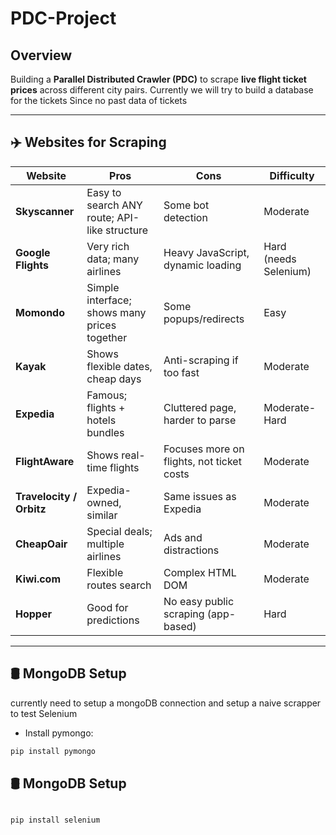 # PDC-Project

## Overview
Building a **Parallel Distributed Crawler (PDC)** to scrape **live flight ticket prices** across different city pairs.
Currently we will try to build a database for the tickets 
Since no past data of tickets

---

## ✈️ Websites for Scraping

| Website             | Pros                                           | Cons                                  | Difficulty        |
|---------------------|-------------------------------------------------|--------------------------------------|-------------------|
| **Skyscanner**       | Easy to search ANY route; API-like structure   | Some bot detection                   | Moderate          |
| **Google Flights**   | Very rich data; many airlines                  | Heavy JavaScript, dynamic loading    | Hard (needs Selenium) |
| **Momondo**          | Simple interface; shows many prices together  | Some popups/redirects                | Easy              |
| **Kayak**            | Shows flexible dates, cheap days              | Anti-scraping if too fast            | Moderate          |
| **Expedia**          | Famous; flights + hotels bundles              | Cluttered page, harder to parse      | Moderate-Hard     |
| **FlightAware**      | Shows real-time flights                       | Focuses more on flights, not ticket costs | Moderate     |
| **Travelocity / Orbitz** | Expedia-owned, similar                   | Same issues as Expedia               | Moderate          |
| **CheapOair**        | Special deals; multiple airlines              | Ads and distractions                 | Moderate          |
| **Kiwi.com**         | Flexible routes search                        | Complex HTML DOM                     | Moderate          |
| **Hopper**           | Good for predictions                          | No easy public scraping (app-based)  | Hard              |

---

## 🛢️ MongoDB Setup
currently need to setup a mongoDB connection 
and setup a naive scrapper to test 
Selenium 

- Install pymongo:
```bash
pip install pymongo
```
## 🛢️ MongoDB Setup
```bash

pip install selenium
```
